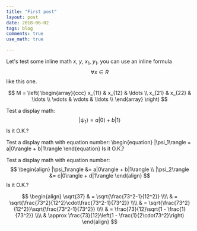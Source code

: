 ```yaml
---
title: "First post"
layout: post
date: 2018-06-02
tags: blog
comments: true
use_math: true

---
```


Let's test some inline math $x$, $y$, $x_1$, $y_1$. you can use an inline formula $$\forall x \in R$$ like this one.

$$
M = \left( \begin{array}{ccc}
x_{11} & x_{12} & \ldots \\
x_{21} & x_{22} & \ldots \\
\vdots & \vdots & \ldots \\
\end{array} \right)
$$

Test a display math:
$$
   |\psi_1\rangle = a|0\rangle + b|1\rangle
$$
Is it O.K.?

Test a display math with equation number:
\begin{equation}
   |\psi_1\rangle = a|0\rangle + b|1\rangle
\end{equation}
Is it O.K.?

Test a display math with equation number:
$$
  \begin{align}
    |\psi_1\rangle &= a|0\rangle + b|1\rangle \\
    |\psi_2\rangle &= c|0\rangle + d|1\rangle
  \end{align}
$$
Is it O.K.?

$$
\begin{align}
\sqrt{37} & = \sqrt{\frac{73^2-1}{12^2}} \\\\
 & = \sqrt{\frac{73^2}{12^2}\cdot\frac{73^2-1}{73^2}} \\\\ 
 & = \sqrt{\frac{73^2}{12^2}}\sqrt{\frac{73^2-1}{73^2}} \\\\
 & = \frac{73}{12}\sqrt{1 - \frac{1}{73^2}} \\\\ 
 & \approx \frac{73}{12}\left(1 - \frac{1}{2\cdot73^2}\right)
\end{align}
$$






